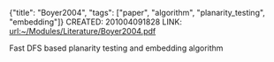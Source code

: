 {"title": "Boyer2004", "tags": ["paper", "algorithm", "planarity_testing", "embedding"]}
CREATED: 201004091828
LINK: <url:~/Modules/Literature/Boyer2004.pdf>

Fast DFS based planarity testing and embedding algorithm

